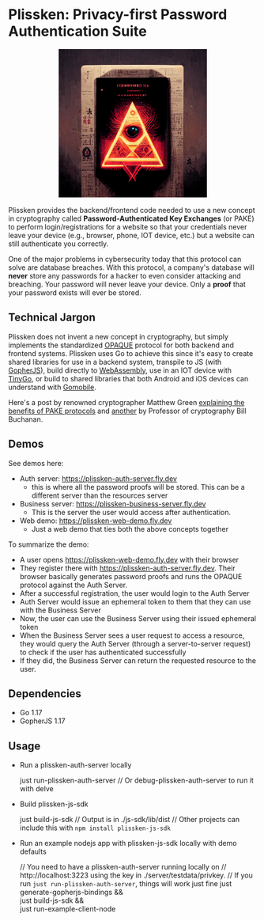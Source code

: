 # Plissken: Privacy-first Password Authentication Suite

<p align="center">
  <img src="https://github.com/afjoseph/plissken/blob/main/logo.png" width="300" />
</p>

Plissken provides the backend/frontend code needed to use a new concept in cryptography called **Password-Authenticated Key Exchanges** (or PAKE) to perform login/registrations for a website so that your credentials never leave your device (e.g., browser, phone, IOT device, etc.) but a website can still authenticate you correctly.

One of the major problems in cybersecurity today that this protocol can solve are database breaches. With this protocol, a company's database will **never** store any passwords for a hacker to even consider attacking and breaching. Your password will never leave your device. Only a **proof** that your password exists will ever be stored.

## Technical Jargon

Plissken does not invent a new concept in cryptography, but simply implements the standardized [OPAQUE](https://datatracker.ietf.org/doc/html/draft-krawczyk-cfrg-opaque-06) protocol for both backend and frontend systems. Plissken uses Go to achieve this since it's easy to create shared libraries for use in a backend system, transpile to JS (with [GopherJS](https://datatracker.ietf.org/doc/html/draft-krawczyk-cfrg-opaque-06)), build directly to [WebAssembly](https://golangbot.com/webassembly-using-go/), use in an IOT device with [TinyGo](https://tinygo.org/), or build to shared libraries that both Android and iOS devices can understand with [Gomobile](https://github.com/golang/mobile).

Here's a post by renowned cryptographer Matthew Green [explaining the benefits of PAKE protocols](https://blog.cryptographyengineering.com/2018/10/19/lets-talk-about-pake/) and [another](https://billatnapier.medium.com/eke-its-pake-66c70eddef64) by Professor of cryptography Bill Buchanan.

## Demos

See demos here:

- Auth server: https://plissken-auth-server.fly.dev
  - this is where all the password proofs will be stored. This can be a different server than the resources server
- Business server: https://plissken-business-server.fly.dev
  - This is the server the user would access after authentication.
- Web demo: https://plissken-web-demo.fly.dev
  - Just a web demo that ties both the above concepts together

To summarize the demo:

- A user opens https://plissken-web-demo.fly.dev with their browser
- They register there with https://plissken-auth-server.fly.dev. Their browser basically generates password proofs and runs the OPAQUE protocol against the Auth Server.
- After a successful registration, the user would login to the Auth Server
- Auth Server would issue an ephemeral token to them that they can use with the Business Server
- Now, the user can use the Business Server using their issued ephemeral token
- When the Business Server sees a user request to access a resource, they would query the Auth Server (through a server-to-server request) to check if the user has authenticated successfully
- If they did, the Business Server can return the requested resource to the user.

## Dependencies

- Go 1.17
- GopherJS 1.17

## Usage

- Run a plissken-auth-server locally

    just run-plissken-auth-server
    // Or debug-plissken-auth-server to run it with delve

- Build plissken-js-sdk

    just build-js-sdk
    // Output is in ./js-sdk/lib/dist
    // Other projects can include this with `npm install plissken-js-sdk`

- Run an example nodejs app with plissken-js-sdk locally with demo defaults

    // You need to have a plissken-auth-server running locally on
    // http://localhost:3223 using the key in ./server/testdata/privkey.
    // If you run `just run-plissken-auth-server`, things will work just fine
    just generate-gopherjs-bindings && \
      just build-js-sdk && \
      just run-example-client-node
